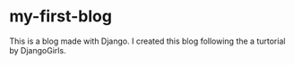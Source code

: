 # my-first-blog
This is a blog made with Django. I created this blog following the a turtorial by DjangoGirls.
